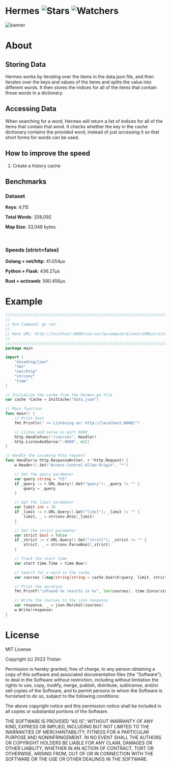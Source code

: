 # Hermes ![Stars](https://img.shields.io/github/stars/realTristan/Hermes?color=brightgreen) ![Watchers](https://img.shields.io/github/watchers/realTristan/Hermes?label=Watchers)
![banner](https://user-images.githubusercontent.com/75189508/230987049-665418b1-3576-49b7-861e-29036859ad8a.png)

# About
## Storing Data
Hermes works by iterating over the items in the data.json file, and then iterates over the keys and values of the items and splits the value into different words. It then stores the indices for all of the items that contain those words in a dictionary.

## Accessing Data
When searching for a word, Hermes will return a list of indices for all of the items that contain that word. It checks whether the key in the cache dictionary contains the provided word, instead of just accessing it so that short forms for words can be used.

## How to improve the speed
1. Create a history cache

## Benchmarks
### Dataset
**Keys**: 4,115

**Total Words**: 208,092

**Map Size**: 33,048 bytes

<br>

### Speeds (strict=false)
**Golang + net/http**: 41.054µs

**Python + Flask**: 436.27µs

**Rust + actixweb**: 590.456µs


# Example
```go
//////////////////////////////////////////////////////////////////////////////
//
// Run Command: go run .
//
// Host URL: http://localhost:8000/courses?q=computer&limit=100&strict=false
//
//////////////////////////////////////////////////////////////////////////////
package main

import (
	"encoding/json"
	"fmt"
	"net/http"
	"strconv"
	"time"
)

// Initialize the cache from the hermes.go file
var cache *Cache = InitCache("data.json")

// Main function
func main() {
	// Print host
	fmt.Println(" >> Listening on: http://localhost:8000/")

	// Listen and serve on port 8000
	http.HandleFunc("/courses", Handler)
	http.ListenAndServe(":8000", nil)
}

// Handle the incoming http request
func Handler(w http.ResponseWriter, r *http.Request) {
	w.Header().Set("Access-Control-Allow-Origin", "*")

	// Get the query parameter
	var query string = "CS"
	if _query := r.URL.Query().Get("query"); _query != "" {
		query = _query
	}

	// Get the limit parameter
	var limit int = 10
	if _limit := r.URL.Query().Get("limit"); _limit != "" {
		limit, _ = strconv.Atoi(_limit)
	}

	// Get the strict parameter
	var strict bool = false
	if _strict := r.URL.Query().Get("strict"); _strict != "" {
		strict, _ = strconv.ParseBool(_strict)
	}

	// Track the start time
	var start time.Time = time.Now()

	// Search for a word in the cache
	var courses []map[string]string = cache.Search(query, limit, strict)

	// Print the duration
	fmt.Printf("\nFound %v results in %v", len(courses), time.Since(start))

	// Write the courses to the json response
	var response, _ = json.Marshal(courses)
	w.Write(response)
}
```

# License
MIT License

Copyright (c) 2023 Tristan

Permission is hereby granted, free of charge, to any person obtaining a copy
of this software and associated documentation files (the "Software"), to deal
in the Software without restriction, including without limitation the rights
to use, copy, modify, merge, publish, distribute, sublicense, and/or sell
copies of the Software, and to permit persons to whom the Software is
furnished to do so, subject to the following conditions:

The above copyright notice and this permission notice shall be included in all
copies or substantial portions of the Software.

THE SOFTWARE IS PROVIDED "AS IS", WITHOUT WARRANTY OF ANY KIND, EXPRESS OR
IMPLIED, INCLUDING BUT NOT LIMITED TO THE WARRANTIES OF MERCHANTABILITY,
FITNESS FOR A PARTICULAR PURPOSE AND NONINFRINGEMENT. IN NO EVENT SHALL THE
AUTHORS OR COPYRIGHT HOLDERS BE LIABLE FOR ANY CLAIM, DAMAGES OR OTHER
LIABILITY, WHETHER IN AN ACTION OF CONTRACT, TORT OR OTHERWISE, ARISING FROM,
OUT OF OR IN CONNECTION WITH THE SOFTWARE OR THE USE OR OTHER DEALINGS IN THE
SOFTWARE.
